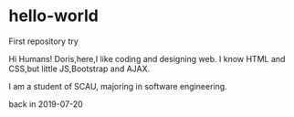 # hello-world
First repository try

Hi Humans!
Doris,here,I like coding and designing web.
I know HTML and CSS,but little JS,Bootstrap and AJAX.

I am a student of SCAU, majoring in software engineering.

back in 2019-07-20
